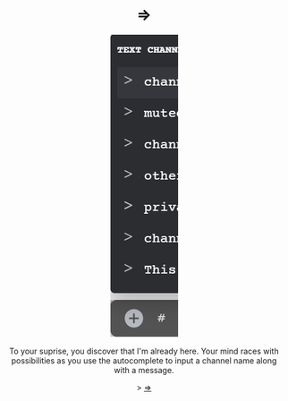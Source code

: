 <!DOCTYPE html>
<html>
<link rel="stylesheet" href="readme.css">
  <h1 align=center>=></h1>
  </head>
  <body>
   <div align=center><img src="https://github.com/Fungustober/HS-Chat-Theme/blob/main/images%20for%20the%20funny%20readme%20thing/example5.png?raw=true" alt="Channels">
     <p>To your suprise, you discover that I'm already here. Your mind races with possibilities as you use the autocomplete to input a channel name along with a message.</p>
	 <p>> <a href="https://github.com/Fungustober/HS-Chat-Theme/blob/main/page6.md">=></a></p>
   </div>
  </body>

